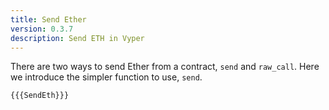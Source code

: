 ```yaml
---
title: Send Ether
version: 0.3.7
description: Send ETH in Vyper
---
```


There are two ways to send Ether from a contract, `send` and `raw_call`. Here we introduce the simpler function to use, `send`.

```vyper
{{{SendEth}}}
```
